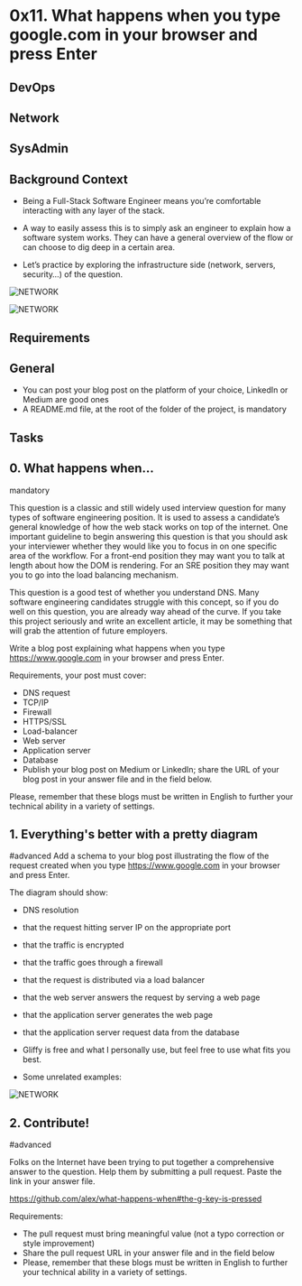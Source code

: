 # 0x11. What happens when you type google.com in your browser and press Enter

## DevOps

## Network

## SysAdmin

## Background Context

- Being a Full-Stack Software Engineer means you’re comfortable interacting with any layer of the stack.

- A way to easily assess this is to simply ask an engineer to explain how a software system works. They can have a general overview of the flow or can choose to dig deep in a certain area.

- Let’s practice by exploring the infrastructure side (network, servers, security…) of the question.

![NETWORK](https://s3.amazonaws.com/intranet-projects-files/holbertonschool-sysadmin_devops/298/aJPw3mw.jpg)

![NETWORK](http://i.imgur.com/R8R3sqC.png)

## Requirements

## General

- You can post your blog post on the platform of your choice, LinkedIn or Medium are good ones
- A README.md file, at the root of the folder of the project, is mandatory

## Tasks

## 0. What happens when...
mandatory

This question is a classic and still widely used interview question for many types of software engineering position. It is used to assess a candidate’s general knowledge of how the web stack works on top of the internet. One important guideline to begin answering this question is that you should ask your interviewer whether they would like you to focus in on one specific area of the workflow. For a front-end position they may want you to talk at length about how the DOM is rendering. For an SRE position they may want you to go into the load balancing mechanism.

This question is a good test of whether you understand DNS. Many software engineering candidates struggle with this concept, so if you do well on this question, you are already way ahead of the curve. If you take this project seriously and write an excellent article, it may be something that will grab the attention of future employers.

Write a blog post explaining what happens when you type https://www.google.com in your browser and press Enter.

Requirements, your post must cover:

- DNS request
- TCP/IP
- Firewall
- HTTPS/SSL
- Load-balancer
- Web server
- Application server
- Database
- Publish your blog post on Medium or LinkedIn; share the URL of your blog post in your answer file and in the field below.

Please, remember that these blogs must be written in English to further your technical ability in a variety of settings.

## 1. Everything's better with a pretty diagram
#advanced
Add a schema to your blog post illustrating the flow of the request created when you type https://www.google.com in your browser and press Enter.

The diagram should show:

- DNS resolution
- that the request hitting server IP on the appropriate port
- that the traffic is encrypted
- that the traffic goes through a firewall
- that the request is distributed via a load balancer
- that the web server answers the request by serving a web page
- that the application server generates the web page
- that the application server request data from the database
- Gliffy is free and what I personally use, but feel free to use what fits you best.

- Some unrelated examples:

![NETWORK](http://i.imgur.com/i9ivkdo.png)

## 2. Contribute!
#advanced

Folks on the Internet have been trying to put together a comprehensive answer to the question. Help them by submitting a pull request. Paste the link in your answer file.

https://github.com/alex/what-happens-when#the-g-key-is-pressed

Requirements:

- The pull request must bring meaningful value (not a typo correction or style improvement)
- Share the pull request URL in your answer file and in the field below
- Please, remember that these blogs must be written in English to further your technical ability in a variety of settings.

